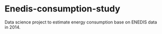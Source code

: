 # Enedis-consumption-study
Data science project to estimate energy consumption base on ENEDIS data in 2014.